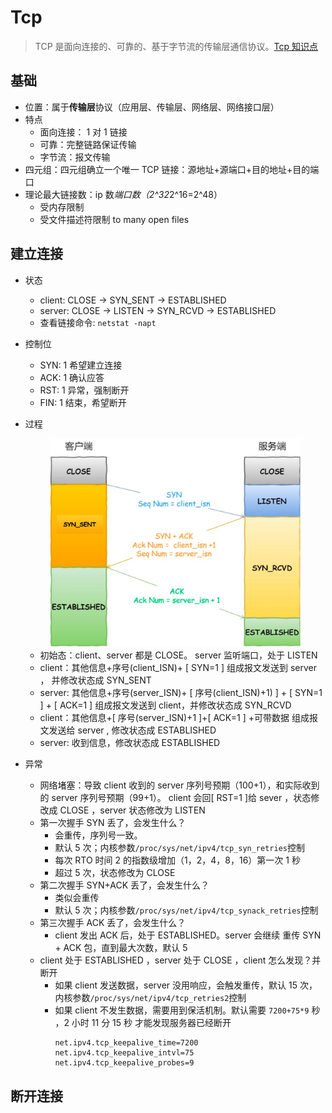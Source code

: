 # Tcp

> TCP 是面向连接的、可靠的、基于字节流的传输层通信协议。[Tcp 知识点](https://xiaolincoding.com/network/3_tcp/tcp_interview.html)

## 基础

- 位置：属于**传输层**协议（应用层、传输层、网络层、网络接口层）
- 特点
  - 面向连接： 1 对 1 链接
  - 可靠：完整链路保证传输
  - 字节流：报文传输
- 四元组：四元组确立一个唯一 TCP 链接：源地址+源端口+目的地址+目的端口
- 理论最大链接数：ip 数*端口数（2^32*2^16=2^48）
  - 受内存限制
  - 受文件描述符限制 to many open files

## 建立连接

- 状态
  - client: CLOSE -> SYN_SENT -> ESTABLISHED
  - server: CLOSE -> LISTEN -> SYN_RCVD -> ESTABLISHED
  - 查看链接命令: `netstat -napt`
- 控制位
  - SYN: 1 希望建立连接
  - ACK: 1 确认应答
  - RST: 1 异常，强制断开
  - FIN: 1 结束，希望断开
- 过程

  <div align="center"><img src='../images/tcp-connection.png' width=400 alt=''> </img></div>

  - 初始态：client、server 都是 CLOSE。 server 监听端口，处于 LISTEN
  - client：其他信息+序号(client_ISN)+ [ SYN=1 ] 组成报文发送到 server ， 并修改状态成 SYN_SENT
  - server: 其他信息+序号(server_ISN)+ [ 序号(client_ISN)+1) ] + [ SYN=1 ] + [ ACK=1 ] 组成报文发送到 client，并修改状态成 SYN_RCVD
  - client：其他信息+[ 序号(server_ISN)+1 ]+[ ACK=1 ] +可带数据 组成报文发送给 server , 修改状态成 ESTABLISHED
  - server: 收到信息，修改状态成 ESTABLISHED

- 异常
  - 网络堵塞：导致 client 收到的 server 序列号预期（100+1），和实际收到的 server 序列号预期（99+1）。 client 会回[ RST=1 ]给 sever ，状态修改成 CLOSE ，server 状态修改为 LISTEN
  - 第一次握手 SYN 丢了，会发生什么？
    - 会重传，序列号一致。
    - 默认 5 次；内核参数`/proc/sys/net/ipv4/tcp_syn_retries`控制
    - 每次 RTO 时间 2 的指数级增加（1，2，4，8，16）第一次 1 秒
    - 超过 5 次，状态修改为 CLOSE
  - 第二次握手 SYN+ACK 丢了，会发生什么？
    - 类似会重传
    - 默认 5 次；内核参数`/proc/sys/net/ipv4/tcp_synack_retries`控制
  - 第三次握手 ACK 丢了，会发生什么？
    - client 发出 ACK 后，处于 ESTABLISHED。server 会继续 重传 SYN + ACK 包，直到最大次数，默认 5
  - client 处于 ESTABLISHED ，server 处于 CLOSE ，client 怎么发现？并断开
    - 如果 client 发送数据，server 没用响应，会触发重传，默认 15 次，内核参数`/proc/sys/net/ipv4/tcp_retries2`控制
    - 如果 client 不发生数据，需要用到保活机制。默认需要 `7200+75*9` 秒 ，2 小时 11 分 15 秒 才能发现服务器已经断开
      ```
      net.ipv4.tcp_keepalive_time=7200
      net.ipv4.tcp_keepalive_intvl=75
      net.ipv4.tcp_keepalive_probes=9
      ```

## 断开连接
